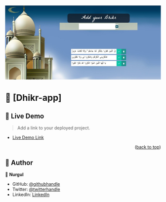 <a name="readme-top"></a>

<p align="center">
  <img src="./assets/dhikr.jpeg" width="700" title="hover text">
</p>

# 📖 [Dhikr-app] <a name="about-project"></a>

## 🚀 Live Demo <a name="live-demo"></a>

> Add a link to your deployed project.

- [Live Demo Link](https://dhikr-counter-bice.vercel.app/)

<p align="right">(<a href="#readme-top">back to top</a>)</p>

## 👥 Author <a name="authors"></a>

👤 **Nurgul**

- GitHub: [@githubhandle](https://github.com/NurkaAmre)
- Twitter: [@twitterhandle](https://twitter.com/AmreNurgul)
- LinkedIn: [LinkedIn](https://www.linkedin.com/in/amre-nurgul/)
